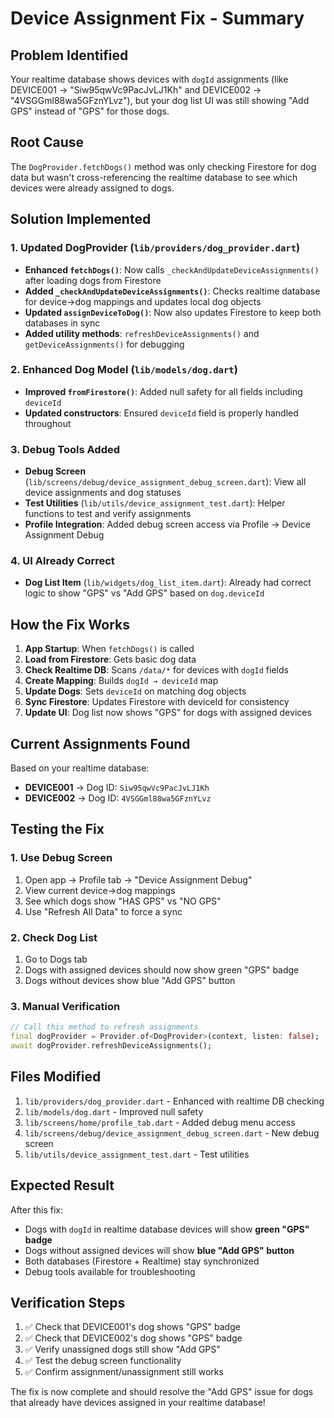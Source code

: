 # Device Assignment Fix - Summary

## Problem Identified
Your realtime database shows devices with `dogId` assignments (like DEVICE001 → "Siw95qwVc9PacJvLJ1Kh" and DEVICE002 → "4VSGGml88wa5GFznYLvz"), but your dog list UI was still showing "Add GPS" instead of "GPS" for those dogs.

## Root Cause
The `DogProvider.fetchDogs()` method was only checking Firestore for dog data but wasn't cross-referencing the realtime database to see which devices were already assigned to dogs.

## Solution Implemented

### 1. Updated DogProvider (`lib/providers/dog_provider.dart`)
- **Enhanced `fetchDogs()`**: Now calls `_checkAndUpdateDeviceAssignments()` after loading dogs from Firestore
- **Added `_checkAndUpdateDeviceAssignments()`**: Checks realtime database for device→dog mappings and updates local dog objects
- **Updated `assignDeviceToDog()`**: Now also updates Firestore to keep both databases in sync
- **Added utility methods**: `refreshDeviceAssignments()` and `getDeviceAssignments()` for debugging

### 2. Enhanced Dog Model (`lib/models/dog.dart`)
- **Improved `fromFirestore()`**: Added null safety for all fields including `deviceId`
- **Updated constructors**: Ensured `deviceId` field is properly handled throughout

### 3. Debug Tools Added
- **Debug Screen** (`lib/screens/debug/device_assignment_debug_screen.dart`): View all device assignments and dog statuses
- **Test Utilities** (`lib/utils/device_assignment_test.dart`): Helper functions to test and verify assignments
- **Profile Integration**: Added debug screen access via Profile → Device Assignment Debug

### 4. UI Already Correct
- **Dog List Item** (`lib/widgets/dog_list_item.dart`): Already had correct logic to show "GPS" vs "Add GPS" based on `dog.deviceId`

## How the Fix Works

1. **App Startup**: When `fetchDogs()` is called
2. **Load from Firestore**: Gets basic dog data  
3. **Check Realtime DB**: Scans `/data/*` for devices with `dogId` fields
4. **Create Mapping**: Builds `dogId → deviceId` map
5. **Update Dogs**: Sets `deviceId` on matching dog objects
6. **Sync Firestore**: Updates Firestore with deviceId for consistency
7. **Update UI**: Dog list now shows "GPS" for dogs with assigned devices

## Current Assignments Found
Based on your realtime database:
- **DEVICE001** → Dog ID: `Siw95qwVc9PacJvLJ1Kh`  
- **DEVICE002** → Dog ID: `4VSGGml88wa5GFznYLvz`

## Testing the Fix

### 1. Use Debug Screen
1. Open app → Profile tab → "Device Assignment Debug"
2. View current device→dog mappings
3. See which dogs show "HAS GPS" vs "NO GPS"
4. Use "Refresh All Data" to force a sync

### 2. Check Dog List
1. Go to Dogs tab
2. Dogs with assigned devices should now show green "GPS" badge
3. Dogs without devices show blue "Add GPS" button

### 3. Manual Verification
```dart
// Call this method to refresh assignments
final dogProvider = Provider.of<DogProvider>(context, listen: false);
await dogProvider.refreshDeviceAssignments();
```

## Files Modified
1. `lib/providers/dog_provider.dart` - Enhanced with realtime DB checking
2. `lib/models/dog.dart` - Improved null safety  
3. `lib/screens/home/profile_tab.dart` - Added debug menu access
4. `lib/screens/debug/device_assignment_debug_screen.dart` - New debug screen
5. `lib/utils/device_assignment_test.dart` - Test utilities

## Expected Result
After this fix:
- Dogs with `dogId` in realtime database devices will show **green "GPS" badge**
- Dogs without assigned devices will show **blue "Add GPS" button**  
- Both databases (Firestore + Realtime) stay synchronized
- Debug tools available for troubleshooting

## Verification Steps
1. ✅ Check that DEVICE001's dog shows "GPS" badge
2. ✅ Check that DEVICE002's dog shows "GPS" badge  
3. ✅ Verify unassigned dogs still show "Add GPS"
4. ✅ Test the debug screen functionality
5. ✅ Confirm assignment/unassignment still works

The fix is now complete and should resolve the "Add GPS" issue for dogs that already have devices assigned in your realtime database!
